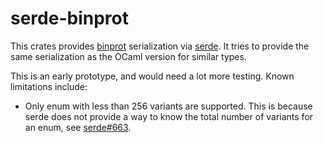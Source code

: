 # serde-binprot
This crates provides [binprot](https://github.com/janestreet/bin_prot)
serialization via [serde](https://github.com/serde-rs/serde). It tries
to provide the same serialization as the OCaml version for similar types.

This is an early prototype, and would need a lot more testing.
Known limitations include:

- Only enum with less than 256 variants are supported. This is because serde does not provide a way to know the total number of variants for an enum, see [serde#663](https://github.com/serde-rs/serde/issues/663). 
